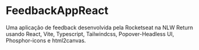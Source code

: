 # FeedbackAppReact
Uma aplicação de feedback desenvolvida pela Rocketseat na NLW Return usando React, Vite, Typescript, Tailwindcss, Popover-Headless UI, Phosphor-icons e html2canvas.
